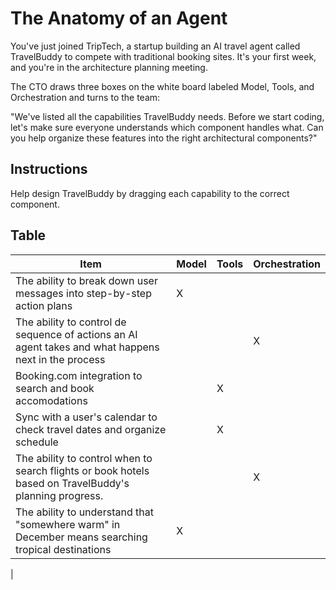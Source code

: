 # The Anatomy of an Agent

You've just joined TripTech, a startup building an AI travel agent called TravelBuddy to compete with traditional booking sites. It's your first week, and you're in the architecture planning meeting.

The CTO draws three boxes on the white board labeled Model, Tools, and Orchestration and turns to the team:

"We've listed all the capabilities TravelBuddy needs. Before we start coding, let's make sure everyone understands which component handles what. Can you help organize these features into the right architectural components?"

## Instructions
Help design TravelBuddy by dragging each capability to the correct component.

## Table

|Item|Model|Tools|Orchestration|
|---|---|---|---|
|The ability to break down user messages into step-by-step action plans|X| | |
|The ability to control de sequence of actions an AI agent takes and what happens next in the process| | |X|
|Booking.com integration to search and book accomodations| |X| |
|Sync with a user's calendar to check travel dates and organize schedule| |X| |
|The ability to control when to search flights or book hotels based on TravelBuddy's planning progress.| | |X|
|The ability to understand that "somewhere warm" in December means searching tropical destinations|X| | |
|
